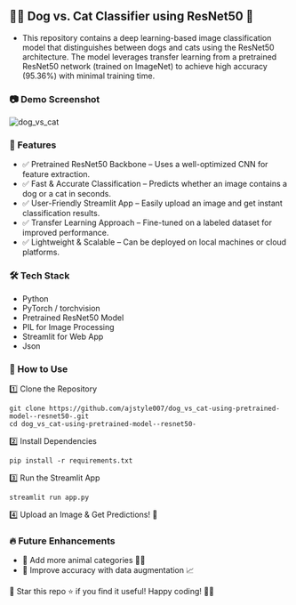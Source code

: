 ## 🐶🐱 Dog vs. Cat Classifier using ResNet50 🚀

- This repository contains a deep learning-based image classification model that distinguishes between dogs and cats using the ResNet50 architecture. The model leverages transfer learning from a pretrained ResNet50 network (trained on ImageNet) to achieve high accuracy (95.36%) with minimal training time.

### 📷 Demo Screenshot
![dog_vs_cat](https://github.com/user-attachments/assets/30a266c3-9a74-4b11-99b8-ab75bf18baeb)

### 📌 Features
- ✅ Pretrained ResNet50 Backbone – Uses a well-optimized CNN for feature extraction.
- ✅ Fast & Accurate Classification – Predicts whether an image contains a dog or a cat in seconds.
- ✅ User-Friendly Streamlit App – Easily upload an image and get instant classification results.
- ✅ Transfer Learning Approach – Fine-tuned on a labeled dataset for improved performance.
- ✅ Lightweight & Scalable – Can be deployed on local machines or cloud platforms.

### 🛠 Tech Stack
- Python
- PyTorch / torchvision
- Pretrained ResNet50 Model
- PIL for Image Processing
- Streamlit for Web App
- Json

### 🎯 How to Use
1️⃣ Clone the Repository
```
git clone https://github.com/ajstyle007/dog_vs_cat-using-pretrained-model--resnet50-.git
cd dog_vs_cat-using-pretrained-model--resnet50-
```
2️⃣ Install Dependencies
```
pip install -r requirements.txt
```
3️⃣ Run the Streamlit App
```
streamlit run app.py
```
4️⃣ Upload an Image & Get Predictions! 🎉

### 🔥 Future Enhancements
- 🔹 Add more animal categories 🦊🐰
- 🔹 Improve accuracy with data augmentation 📈


🚀 Star this repo ⭐ if you find it useful! Happy coding! 🐶🐱
